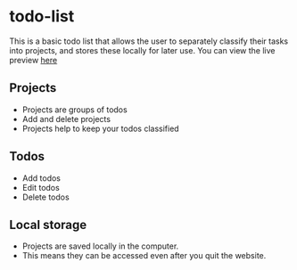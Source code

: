 # todo-list
This is a basic todo list that allows the user to separately classify their tasks into projects, and stores these locally for later use. 
You can view the live preview [here](https://alienworld1.github.io/todo-list/)

## Projects
- Projects are groups of todos
- Add and delete projects
- Projects help to keep your todos classified

## Todos
- Add todos
- Edit todos
- Delete todos

## Local storage
- Projects are saved locally in the computer.
- This means they can be accessed even after you quit the website.
